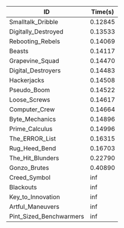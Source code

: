|ID|Time(s)|
|-|-|
|Smalltalk_Dribble|0.12845|
|Digitally_Destroyed|0.13533|
|Rebooting_Rebels|0.14069|
|Beasts|0.14117|
|Grapevine_Squad|0.14470|
|Digital_Destroyers|0.14483|
|Hackerjacks|0.14508|
|Pseudo_Boom|0.14522|
|Loose_Screws|0.14617|
|Computer_Crew|0.14664|
|Byte_Mechanics|0.14896|
|Prime_Calculus|0.14996|
|The_ERROR_List|0.16315|
|Rug_Heed_Bend|0.16703|
|The_Hit_Blunders|0.22790|
|Gonzo_Brutes|0.40890|
|Creed_Symbol|inf|
|Blackouts|inf|
|Key_to_Innovation|inf|
|Artful_Maneuvers|inf|
|Pint_Sized_Benchwarmers|inf|
